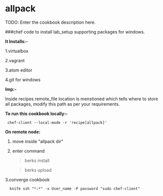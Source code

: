 # allpack

TODO: Enter the cookbook description here.


###chef code to install lab_setup supporting packages for windows.

**It Installs:-**

1.virtualbox

2.vagrant

3.atom editor

4.git for windows


**Imp:-**

Inside recipes remote_file location is menstioned which tells where to store all packages, modify this path as per your requirements. 



**To run this cookbook locally:-**

     chef-client --local-mode -r 'recipe[allpack]'
 
 
**On remote node:**
 
 1. move inside "allpack dir"

 2. enter command
     
      > berks install 

      > berks upload

3.converge cookbook

      knife ssh "*:*" -x User_name -P password "sudo chef-client"

